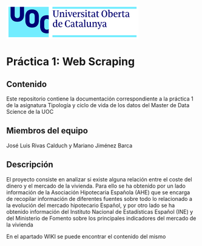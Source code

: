  ![Logo UOC](img/logo_uoc_peq.png?raw=true) 
 
 
# Práctica 1: Web Scraping

## Contenido

Este repositorio contiene la documentación correspondiente a la práctica 1 de la asignatura Tipología y ciclo de vida de los datos del Master de Data Science de la UOC

## Miembros del equipo

José Luis Rivas Calduch y Mariano Jiménez Barca

## Descripción

El proyecto consiste en analizar si existe alguna relación entre el coste del dinero y el mercado de la vivienda.  Para ello se ha obtenido por un lado información de la Asociación Hipotecaria Española (AHE) que se encarga de recopilar información de diferentes fuentes sobre todo lo relacionado a la evolución del mercado hipotecario Español, y por otro lado se ha obtenido información del Instituto Nacional de Estadísticas Español (INE) y del Ministerio de Fomento sobre los principales indicadores del mercado de la vivienda

En el apartado WIKI se puede encontrar el contenido del mismo




